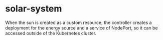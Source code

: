 # solar-system

When the sun is created as a custom resource, the controller creates a deployment for the energy source and a service of NodePort, so it can be accessed outside of the Kubernetes cluster.
